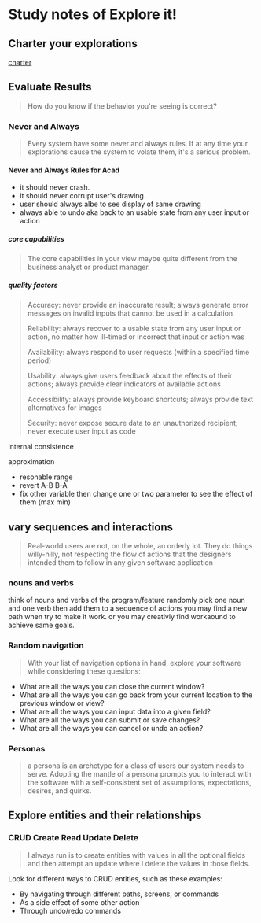 # Study notes of Explore it!

## Charter your explorations

[charter](charter.md)

## Evaluate Results

> How do you know if the behavior you're seeing is correct?

### Never and Always

> Every system have some never and always rules. If at any time your explorations cause the system to volate them, it's a serious problem.

#### Never and Always Rules for Acad

- it should never crash.
- it should never corrupt user's drawing.
- user should always albe to see display of same drawing
- always able to undo aka back to an usable state from any user input or action

##### core capabilities

> The core capabilities in your view maybe quite different from the business analyst or product manager.

##### quality factors

> Accuracy: never provide an inaccurate result; always generate error messages on invalid inputs that cannot be used in a calculation
>
> Reliability: always recover to a usable state from any user input or action, no matter how ill-timed or incorrect that input or action was
>
> Availability: always respond to user requests (within a specified time period)
>
> Usability: always give users feedback about the effects of their actions; always provide clear indicators of available actions
>
> Accessibility: always provide keyboard shortcuts; always provide text alternatives for images
>
> Security: never expose secure data to an unauthorized recipient; never execute user input as code

internal consistence

approximation

- resonable range
- revert A-B B-A
- fix other variable then change one or two parameter to see the effect of them (max min)

## vary sequences and interactions

> Real-world users are not, on the whole, an orderly lot. They do things willy-nilly, not respecting the flow of actions that the designers intended them to follow in any given software application

### nouns and verbs

think of nouns and verbs of the program/feature
randomly pick one noun and one verb then add them to a sequence of actions you may find a new path when try to make it work.
or you may creativly find workaound to achieve same goals.

### Random navigation

> With your list of navigation options in hand, explore your software while considering these questions:

- What are all the ways you can close the current window?
- What are all the ways you can go back from your current location to the previous window or view?
- What are all the ways you can input data into a given field?
- What are all the ways you can submit or save changes?
- What are all the ways you can cancel or undo an action?

### Personas

> a persona is an archetype for a class of users our system needs to serve.
> Adopting the mantle of a persona prompts you to interact with the software with a self-consistent set of assumptions, expectations, desires, and quirks.

## Explore entities and their relationships

### CRUD Create Read Update Delete

> I always run is to create entities with values in all the optional fields and then attempt an update where I delete the values in those fields.

Look for different ways to CRUD entities, such as these examples:

- By navigating through different paths, screens, or commands
- As a side effect of some other action
- Through undo/redo commands
